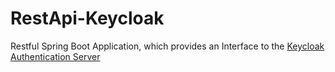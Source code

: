# RestApi-Keycloak
Restful Spring Boot Application, which provides an Interface to the [Keycloak Authentication Server](https://www.keycloak.org/)
